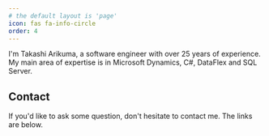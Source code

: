 ```yaml
---
# the default layout is 'page'
icon: fas fa-info-circle
order: 4
---
```


I'm Takashi Arikuma, a software engineer with over 25 years of experience. My main area of expertise is in Microsoft Dynamics, C#, DataFlex and SQL Server.

## Contact

If you'd like to ask some question, don't hesitate to contact me. The links are below.
